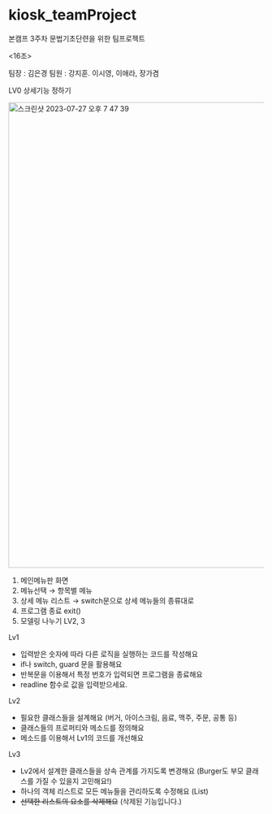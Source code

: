 # kiosk_teamProject
본캠프 3주차 문법기초단련을 위한 팀프로젝트

<16조>

팀장 : 김은경
팀원 : 강지훈. 이시영, 이애라, 장가겸


LV0 상세기능 정하기

<img width="916" alt="스크린샷 2023-07-27 오후 7 47 39" src="https://github.com/Luna828/kiosk_teamProject/assets/132072642/c77edb55-8d4e-48a5-8ac8-3dc69e0d339d">

1. 메인메뉴판 화면
2. 메뉴선택 → 항목별 메뉴 
3. 상세 메뉴 리스트 → switch문으로 상세 메뉴들의 종류대로
4. 프로그램 종료 exit() 
5. 모델링 나누기 LV2, 3

Lv1
- 입력받은 숫자에 따라 다른 로직을 실행하는 코드를 작성해요
- if나 switch, guard 문을 활용해요
- 반복문을 이용해서 특정 번호가 입력되면 프로그램을 종료해요
- readline 함수로 값을 입력받으세요.

Lv2
- 필요한 클래스들을 설계해요 (버거, 아이스크림, 음료, 맥주, 주문, 공통 등)
- 클래스들의 프로퍼티와 메소드를 정의해요
- 메소드를 이용해서 Lv1의 코드를 개선해요

Lv3
- Lv2에서 설계한 클래스들을 상속 관계를 가지도록 변경해요 (Burger도 부모 클래스를 가질 수 있을지 고민해요!)
- 하나의 객체 리스트로 모든 메뉴들을 관리하도록 수정해요 (List)
- ~~선택한 리스트의 요소를 삭제해요~~ (삭제된 기능입니다.)
